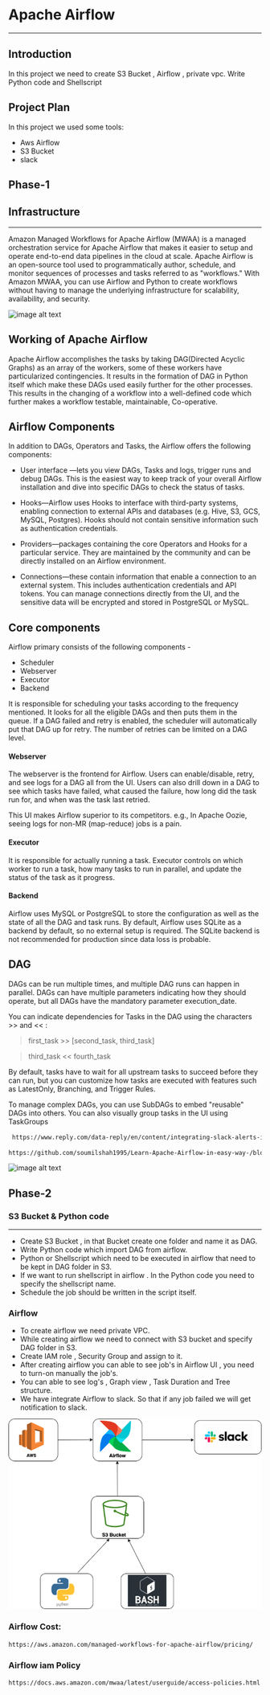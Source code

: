 # Apache Airflow 
---
## Introduction

In this project we need to create S3 Bucket , Airflow , private vpc.
Write Python code and Shellscript

## Project Plan
In this project we used some tools:
- Aws Airflow
- S3 Bucket
- slack

## Phase-1
## Infrastructure
---
Amazon Managed Workflows for Apache Airflow (MWAA) is a managed orchestration service for Apache Airflow that makes it easier to setup and operate end-to-end data pipelines in the cloud at scale. Apache Airflow is an open-source tool used to programmatically author, schedule, and monitor sequences of processes and tasks referred to as "workflows." With Amazon MWAA, you can use Airflow and Python to create workflows without having to manage the underlying infrastructure for scalability, availability, and security. 

![image alt text](https://docs.aws.amazon.com/mwaa/latest/userguide/images/mwaa-architecture.png?raw=)

## Working of Apache Airflow 
Apache Airflow accomplishes the tasks by taking DAG(Directed Acyclic Graphs) as an array of the workers, some of these workers have particularized contingencies. It results in the formation of DAG in Python itself which make these DAGs used easily further for the other processes. This results in the changing of a workflow into a well-defined code which further makes a workflow testable, maintainable, Co-operative.



## Airflow Components
In addition to DAGs, Operators and Tasks, the Airflow offers the following components:
- User interface —lets you view DAGs, Tasks and logs, trigger runs and debug DAGs. This is the easiest way to keep track of your overall Airflow installation and dive into specific DAGs to check the status of tasks.

- Hooks—Airflow uses Hooks to interface with third-party systems, enabling connection to external APIs and databases (e.g. Hive, S3, GCS, MySQL, Postgres). Hooks should not contain sensitive information such as authentication credentials.

- Providers—packages containing the core Operators and Hooks for a particular service. They are maintained by the community and can be directly installed on an Airflow environment.

- Connections—these contain information that enable a connection to an external system. This includes authentication credentials and API tokens. You can manage connections directly from the UI, and the sensitive data will be encrypted and stored in PostgreSQL or MySQL.


## Core components
Airflow primary consists of the following components -

- Scheduler
- Webserver
- Executor
- Backend

It is responsible for scheduling your tasks according to the frequency mentioned. It looks for all the eligible DAGs and then puts them in the queue. If a DAG failed and retry is enabled, the scheduler will automatically put that DAG up for retry. The number of retries can be limited on a DAG level.

#### Webserver
The webserver is the frontend for Airflow. Users can enable/disable, retry, and see logs for a DAG all from the UI. Users can also drill down in a DAG to see which tasks have failed, what caused the failure, how long did the task run for, and when was the task last retried.

This UI makes Airflow superior to its competitors. e.g., In Apache Oozie, seeing logs for non-MR (map-reduce) jobs is a pain.

#### Executor
It is responsible for actually running a task. Executor controls on which worker to run a task, how many tasks to run in parallel, and update the status of the task as it progress.

#### Backend
Airflow uses MySQL or PostgreSQL to store the configuration as well as the state of all the DAG and task runs. By default, Airflow uses SQLite as a backend by default, so no external setup is required. The SQLite backend is not recommended for production since data loss is probable.

## DAG 
DAGs can be run multiple times, and multiple DAG runs can happen in parallel. DAGs can have multiple parameters indicating how they should operate, but all DAGs have the mandatory parameter execution_date.

You can indicate dependencies for Tasks in the DAG using the characters >> and << :

> first_task >> [second_task, third_task]

> third_task << fourth_task

By default, tasks have to wait for all upstream tasks to succeed before they can run, but you can customize how tasks are executed with features such as LatestOnly, Branching, and Trigger Rules.

To manage complex DAGs, you can use SubDAGs to embed "reusable" DAGs into others. You can also visually group tasks in the UI using TaskGroups

```sh
 https://www.reply.com/data-reply/en/content/integrating-slack-alerts-in-airflow
 ```
 
 
```sh
https://github.com/soumilshah1995/Learn-Apache-Airflow-in-easy-way-/blob/main/project/dags/first_dag.py
```


![image alt text](https://assets-global.website-files.com/61e95e54543a7c0a5967ffd1/61fd443d0cc67c714baeae7a_61e95e54543a7cf4d46803a5_Airflow-diagram-3.png?raw=)




## Phase-2
### S3 Bucket & Python code
---
- Create S3 Bucket , in that Bucket create one folder and name it as DAG.
- Write Python code which import DAG from airflow.
- Python or Shellscript which need to be executed in airflow that need to be kept in DAG folder in S3.
- If we want to run shellscript in airflow . In the Python code you need to specify the shellscript name.
- Schedule the job should be written in the script itself.

### Airflow
- To create airflow we need private VPC.
- While creating airflow we need to connect with S3 bucket and specify DAG folder in S3.
- Create IAM role , Security Group and assign to it.
- After creating airflow you can able to see job's in Airflow UI , you need to turn-on  manually the job's.
- You can able to see log's , Graph view , Task Duration and Tree structure.
- We have integrate Airflow to slack. So that if any job failed we will get notification to slack. 

![image alt text](https://github.com/sharanushettar644/Airflow/blob/main/airflow.drawio.png?raw=)


### Airflow Cost:
```sh
https://aws.amazon.com/managed-workflows-for-apache-airflow/pricing/
```


### Airflow iam Policy
```sh
https://docs.aws.amazon.com/mwaa/latest/userguide/access-policies.html
```

